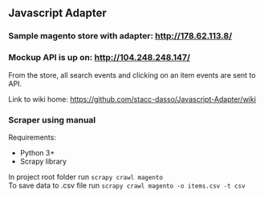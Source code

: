 ## Javascript Adapter

### Sample magento store with adapter: http://178.62.113.8/  
### Mockup API is up on: http://104.248.248.147/  

From the store, all search events and clicking on an item events are sent to API.

Link to wiki home: https://github.com/stacc-dasso/Javascript-Adapter/wiki

### Scraper using manual
Requirements:
* Python 3+
* Scrapy library

In project root folder run `scrapy crawl magento`  
To save data to .csv file run `scrapy crawl magento -o items.csv -t csv`
